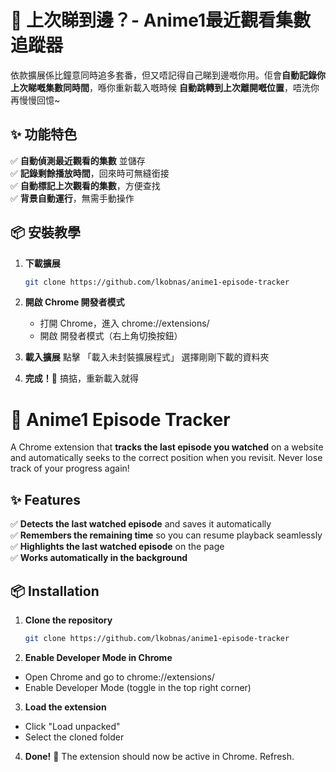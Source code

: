 # 🎥 上次睇到邊？- Anime1最近觀看集數追蹤器  

依款擴展係比鐘意同時追多套番，但又唔記得自己睇到邊嘅你用。佢會**自動記錄你上次睇嘅集數同時間**，喺你重新載入嘅時候 **自動跳轉到上次離開嘅位置**，唔洗你再慢慢回憶~

## ✨ 功能特色  
✅ **自動偵測最近觀看的集數** 並儲存  
✅ **記錄剩餘播放時間**，回來時可無縫銜接  
✅ **自動標記上次觀看的集數**，方便查找  
✅ **背景自動運行**，無需手動操作  

## 📦 安裝教學

1. **下載擴展**  
   ```bash
   git clone https://github.com/lkobnas/anime1-episode-tracker
   ```

2. **開啟 Chrome 開發者模式**
    - 打開 Chrome，進入 chrome://extensions/
    - 開啟 開發者模式（右上角切換按鈕）

3. **載入擴展**
        點擊 「載入未封裝擴展程式」
        選擇剛剛下載的資料夾

4. **完成！**🎉 搞掂，重新載入就得








# 🎥 Anime1 Episode Tracker  

A Chrome extension that **tracks the last episode you watched** on a website and automatically seeks to the correct position when you revisit. Never lose track of your progress again!  

## ✨ Features  
✅ **Detects the last watched episode** and saves it automatically  
✅ **Remembers the remaining time** so you can resume playback seamlessly  
✅ **Highlights the last watched episode** on the page  
✅ **Works automatically in the background**  

## 📦 Installation  

1. **Clone the repository**  
   ```bash
   git clone https://github.com/lkobnas/anime1-episode-tracker
   ```
2. **Enable Developer Mode in Chrome**
- Open Chrome and go to chrome://extensions/
- Enable Developer Mode (toggle in the top right corner)

3. **Load the extension**
- Click "Load unpacked"
- Select the cloned folder

4. **Done!** 🎉 The extension should now be active in Chrome. Refresh.
